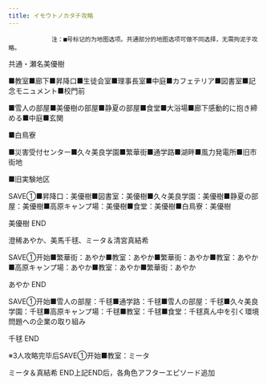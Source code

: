 ```yaml
---
title: イモウトノカタチ攻略
---
```


                注：■号标记的为地图选项。共通部分的地图选项可做不同选择，无需拘泥于攻略。

共通・瀬名美優樹

■教室■廊下■昇降口■生徒会室■理事長室■中庭■カフェテリア■図書室■記念モニュメント■校門前

■雪人の部屋■美優樹の部屋■静夏の部屋■食堂■大浴場■廊下感動的に抱き締める■中庭■玄関

■白鳥寮

■災害受付センター■久々美良学園■繁華街■通学路■湖畔■風力発電所■旧市街地

■旧実験地区

SAVE①■昇降口：美優樹■図書室：美優樹■久々美良学園：美優樹■静夏の部屋：美優樹■高原キャンプ場：美優樹■食堂：美優樹■白鳥寮：美優樹

美優樹 END

澄稀あやか、美馬千毬、ミータ＆清宮真結希

SAVE①开始■繁華街：あやか■教室：あやか■繁華街：あやか■教室：あやか■高原キャンプ場：あやか■教室：あやか■繁華街：あやか

あやか END

SAVE①开始■雪人の部屋：千毬■通学路：千毬■雪人の部屋：千毬■久々美良学園：千毬■高原キャンプ場：千毬■教室：千毬■食堂：千毬真ん中を引く環境問題への企業の取り組み

千毬 END

※3人攻略完毕后SAVE①开始■教室：ミータ

ミータ＆真結希 END上記END后，各角色アフターエピソード追加
              
